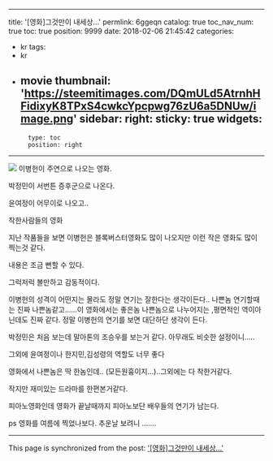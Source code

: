 
---
title: '[영화]그것만이 내세상...'
permlink: 6ggeqn
catalog: true
toc_nav_num: true
toc: true
position: 9999
date: 2018-02-06 21:45:42
categories:
- kr
tags:
- kr
- movie
thumbnail: 'https://steemitimages.com/DQmULd5AtrnhHFidixyK8TPxS4cwkcYpcpwg76zU6a5DNUw/image.png'
sidebar:
    right:
        sticky: true
widgets:
    -
        type: toc
        position: right
---


![](https://steemitimages.com/DQmULd5AtrnhHFidixyK8TPxS4cwkcYpcpwg76zU6a5DNUw/image.png)
이병헌이 주연으로 나오는 영화.

박정민이 서번튼 증후군으로 나온다.

윤여정이 어무이로 나오고..

착한사람들의 영화

지난 작품들을 보면 이병헌은 블록버스터영화도 많이 나오지만 이런 작은 영화도 많이 찍는것 같다.

내용은 조금 뻔할 수 있다.

그럭저럭 볼만하고 감동적이다.

이병헌의 성격이 어떤지는 몰라도 정말 연기는 잘한다는 생각이든다.. 나쁜놈 연기할때는 진짜 나쁜놈같고......이 영화에서는 좋은놈 나쁜놈으로 나누어지는 ,평면적인 역이아닌데도 진짜 같다. 정말  이병헌의 연기를 보면 대단하단 생각이 든다.

박정민은 처음 보는데 말아톤의 조승우를 보는거 같다. 아무래도 비슷한 설정이니.....

그외에 윤여정이나 한지민,김성령의 역할도 너무 좋다

영화에서 나쁜놈은 딱 한놈인데.. (모든원흉이지...)..그외에는 다 착한거같다.

작지만 재미있는 드라마를 한편본거같다.

피아노영화인데 영화가 끝날때까지 피아노보단 배우들의 연기가 남는다.

ps 영화를 여름에 찍었나보다. 추운날 보려니 .......

- - -

This page is synchronized from the post: ['[영화]그것만이 내세상...'](https://steemit.com/@virus707/6ggeqn)
